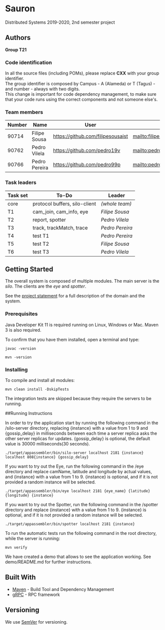 # Sauron

Distributed Systems 2019-2020, 2nd semester project


## Authors

**Group T21**

### Code identification

In all the source files (including POMs), please replace __CXX__ with your group identifier.  
The group identifier is composed by Campus - A (Alameda) or T (Tagus) - and number - always with two digits.  
This change is important for code dependency management, to make sure that your code runs using the correct components and not someone else's.

### Team members

| Number | Name           | User                                | Email                                           |
| -------|----------------|-------------------------------------| ------------------------------------------------|
| 90714  | Filipe Sousa   | <https://github.com/filipesousaist> | <mailto:filipe.miguel.sousa@tecnico.ulisboa.pt> |
| 90762  | Pedro Vilela   | <https://github.com/pedro19v>       | <mailto:pedro.vilela@tecnico.ulisboa.pt>        |
| 90766  | Pedro Pereira  | <https://github.com/pedro99p>       | <mailto:pedro.l.pereira@tecnico.ulisboa.pt>     |

### Task leaders

| Task set | To-Do                         | Leader              |
| ---------|-------------------------------| --------------------|
| core     | protocol buffers, silo-client | _(whole team)_      |
| T1       | cam_join, cam_info, eye       | _Filipe Sousa_      |
| T2       | report, spotter               | _Pedro Vilela_      |
| T3       | track, trackMatch, trace      | _Pedro Pereira_     |
| T4       | test T1                       | _Pedro Pereira_     |
| T5       | test T2                       | _Filipe Sousa_      |
| T6       | test T3                       | _Pedro Vilela_      |


## Getting Started

The overall system is composed of multiple modules.
The main server is the _silo_.
The clients are the _eye_ and _spotter_.

See the [project statement](https://github.com/tecnico-distsys/Sauron/blob/master/README.md) for a full description of the domain and the system.

### Prerequisites

Java Developer Kit 11 is required running on Linux, Windows or Mac.
Maven 3 is also required.

To confirm that you have them installed, open a terminal and type:

```
javac -version

mvn -version
```

### Installing

To compile and install all modules:

```
mvn clean install -DskipTests
```

The integration tests are skipped because they require the servers to be running.

##Running Instructions

In order to try the application start by running the following command in the /silo-server directory, 
replacing {instance} with a value from 1 to 9 and {gossip_delay} in milliseconds between each time a server
replica asks the other server replicas for updates. {gossip_delay} is optional, the default value is 
30000 milliseconds(30 seconds).
```
./target/appassembler/bin/silo-server localhost 2181 {instance} localhost 808{instance} {gossip_delay}
``` 

If you want to try out the Eye, run the following command in the /eye directory and replace camName, latitude and
 longitude by actual values, and {instance} with a value from 1 to 9. {instance} is optional, and if it is not provided a random instance
 will be selected.
```
./target/appassembler/bin/eye localhost 2181 {eye_name} {latitude} {longitude} {instance}
```

If you want to try out the Spotter, run the following command in the /spotter directory and replace {instance} with 
a value from 1 to 9. {instance} is optional, and if it is not provided a random instance will be selected.
```
./target/appassembler/bin/spotter localhost 2181 {instance}
```

To run the automatic tests run the following command in the root directory, while the server is running:
```
mvn verify
```

We have created a demo that allows to see the application working. See demo/README.md for further instructions.

## Built With

* [Maven](https://maven.apache.org/) - Build Tool and Dependency Management
* [gRPC](https://grpc.io/) - RPC framework


## Versioning

We use [SemVer](http://semver.org/) for versioning. 
